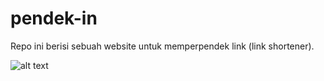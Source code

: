 # pendek-in
Repo ini berisi sebuah website untuk memperpendek link (link shortener).

![alt text](https://i.ibb.co/DwwZdHM/screencapture-localhost-shortlink-2023-03-31-19-44-22.png)

